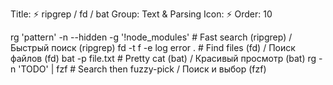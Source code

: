 Title: ⚡ ripgrep / fd / bat
Group: Text & Parsing
Icon: ⚡
Order: 10

rg 'pattern' -n --hidden -g '!node_modules'     # Fast search (ripgrep) / Быстрый поиск (ripgrep)
fd -t f -e log error .                          # Find files (fd) / Поиск файлов (fd)
bat -p file.txt                                 # Pretty cat (bat) / Красивый просмотр (bat)
rg -n 'TODO' | fzf                               # Search then fuzzy-pick / Поиск и выбор (fzf)

